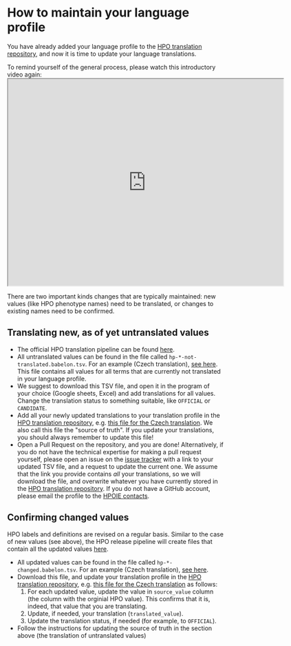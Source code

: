 # How to maintain your language profile

You have already added your language profile to the [HPO translation repository](https://github.com/obophenotype/hpo-translations/tree/main/babelon), and now it is time to update your language translations.

To remind yourself of the general process, please watch this introductory video again: <iframe src="https://drive.google.com/file/d/1hbIA-EzdTbm72WXQYK9L9N7f6mni4goB/preview" width="640" height="480" allow="autoplay"></iframe>

There are two important kinds changes that are typically maintained: new values (like HPO phenotype names) need to be translated, or changes to existing names need to be confirmed.

## Translating new, as of yet untranslated values

- The official HPO translation pipeline can be found [here](https://github.com/obophenotype/human-phenotype-ontology/tree/master/src/translations).
- All untranslated values can be found in the file called `hp-*-not-translated.babelon.tsv`. For an example (Czech translation), [see here](https://github.com/obophenotype/human-phenotype-ontology/blob/master/src/translations/hp-cs-not-translated.babelon.tsv). This file contains all values for all terms that are currently not translated in your language profile.
- We suggest to download this TSV file, and open it in the program of your choice (Google sheets, Excel) and add translations for all values. Change the translation status to something suitable, like `OFFICIAL` or `CANDIDATE`.
- Add all your newly updated translations to your translation profile in the [HPO translation repository](https://github.com/obophenotype/hpo-translations/tree/main/babelon), e.g. [this file for the Czech translation](https://github.com/obophenotype/hpo-translations/blob/main/babelon/hp-cs.babelon.tsv). We also call this file the "source of truth". If you update your translations, you should always remember to update this file!
- Open a Pull Request on the repository, and you are done! Alternatively, if you do not have the technical expertise for making a pull request yourself, please open an issue on the [issue tracker](https://github.com/obophenotype/hpo-translations/issues) with a link to your updated TSV file, and a request to update the current one. We assume that the link you provide contains _all_ your translations, so we will download the file, and overwrite whatever you have currently stored in the [HPO translation repository](https://github.com/obophenotype/hpo-translations/tree/main/babelon). If you do not have a GitHub account, please email the profile to the [HPOIE contacts](contact.md).

## Confirming changed values

HPO labels and definitions are revised on a regular basis. Similar to the case of new values (see above), the HPO release pipeline will create files that contain all the updated values [here](https://github.com/obophenotype/human-phenotype-ontology/tree/master/src/translations).

- All updated values can be found in the file called `hp-*-changed.babelon.tsv`. For an example (Czech translation), [see here](https://github.com/obophenotype/human-phenotype-ontology/blob/master/src/translations/hp-cs-changed.babelon.tsv).
- Download this file, and update your translation profile in the [HPO translation repository](https://github.com/obophenotype/hpo-translations/tree/main/babelon), e.g. [this file for the Czech translation](https://github.com/obophenotype/hpo-translations/blob/main/babelon/hp-cs.babelon.tsv) as follows:
   1. For each updated value, update the value in `source_value` column (the column with the orginial HPO value). This confirms that it is, indeed, that value that you are translating.
   1. Update, if needed, your translation (`translated_value`).
   1. Update the translation status, if needed (for example, to `OFFICIAL`).
- Follow the instructions for updating the source of truth in the section above (the translation of untranslated values)
